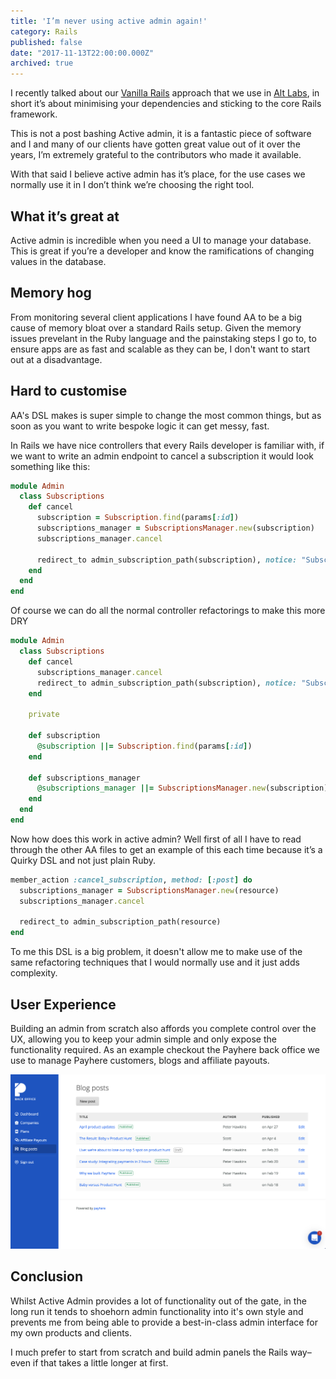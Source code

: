 ```yaml
---
title: 'I’m never using active admin again!'
category: Rails
published: false
date: "2017-11-13T22:00:00.000Z"
archived: true
---
```


I recently talked about our [Vanilla Rails](http://pooreffort.com/blog/vanilla-rails/) approach that we use in [Alt Labs](http://alternatelabs.co), in short it’s about minimising your dependencies and sticking to the core Rails framework.

This is not a post bashing Active admin, it is a fantastic piece of software and I and many of our clients have gotten great value out of it over the years, I’m extremely grateful to the contributors who made it available.

With that said I believe active admin has it’s place, for the use cases we normally use it in I don’t think we’re choosing the right tool.

## What it’s great at

Active admin is incredible when you need a UI to manage your database. This is great if you’re a developer and know the ramifications of changing values in the database.

## Memory hog

From monitoring several client applications I have found AA to be a big cause of memory bloat over a standard Rails setup. Given the memory issues prevelant in the Ruby language and the painstaking steps I go to, to ensure apps are as fast and scalable as they can be, I don't want to start out at a disadvantage.

## Hard to customise

AA's DSL makes is super simple to change the most common things, but as soon as you want to write bespoke logic it can get messy, fast.

In Rails we have nice controllers that every Rails developer is familiar with, if we want to write an admin endpoint to cancel a subscription it would look something like this:

```ruby
module Admin
  class Subscriptions
    def cancel
      subscription = Subscription.find(params[:id])
      subscriptions_manager = SubscriptionsManager.new(subscription)
      subscriptions_manager.cancel

      redirect_to admin_subscription_path(subscription), notice: "Subscription cancelled"
    end
  end
end
```

Of course we can do all the normal controller refactorings to make this more DRY

```ruby
module Admin
  class Subscriptions
    def cancel
      subscriptions_manager.cancel
      redirect_to admin_subscription_path(subscription), notice: "Subscription cancelled"
    end

    private

    def subscription
      @subscription ||= Subscription.find(params[:id])
    end

    def subscriptions_manager
      @subscriptions_manager ||= SubscriptionsManager.new(subscription)
    end
  end
end
```

Now how does this work in active admin? Well first of all I have to read through the other AA files to get an example of this each time because it’s a Quirky DSL and not just plain Ruby.

```ruby
member_action :cancel_subscription, method: [:post] do
  subscriptions_manager = SubscriptionsManager.new(resource)
  subscriptions_manager.cancel

  redirect_to admin_subscription_path(resource)
end
```

To me this DSL is a big problem, it doesn't allow me to make use of the same refactoring techniques that I would normally use and it just adds complexity.

## User Experience

Building an admin from scratch also affords you complete control over the UX, allowing you to keep your admin simple and only expose the functionality required. As an example checkout the Payhere back office we use to manage Payhere customers, blogs and affiliate payouts.

![Payhere back office](./back_office.png)

## Conclusion

Whilst Active Admin provides a lot of functionality out of the gate, in the long run it tends to shoehorn admin functionality into it's own style and prevents me from being able to provide a best-in-class admin interface for my own products and clients.

I much prefer to start from scratch and build admin panels the Rails way–even if that takes a little longer at first.
